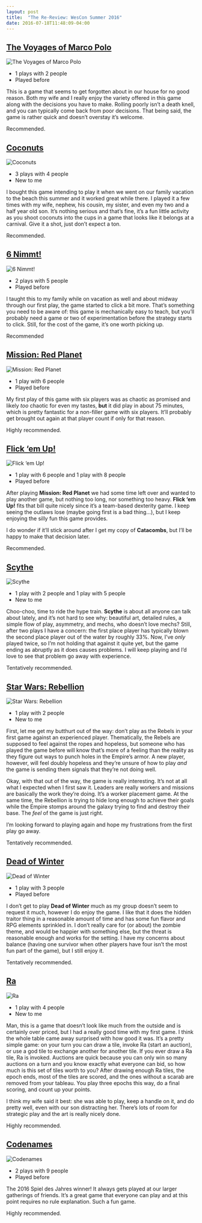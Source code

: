 ```yaml
---
layout: post
title:  "The Re-Review: WesCon Summer 2016"
date: 2016-07-18T11:48:09-04:00
---
```

## [The Voyages of Marco Polo](https://boardgamegeek.com/boardgame/171623/voyages-marco-polo)

![The Voyages of Marco Polo](/covers/the-voyages-of-marco-polo.jpg)

- 1 plays with 2 people
- Played before

This is a game that seems to get forgotten about in our house for no good reason. Both my wife and I really enjoy the variety offered in this game along with the decisions you have to make. Rolling poorly isn’t a death knell, and you can typically come back from poor decisions. That being said, the game is rather quick and doesn’t overstay it’s welcome.

Recommended.

## [Coconuts](https://boardgamegeek.com/boardgame/145639/coconuts)

![Coconuts](/covers/coconuts.jpg)

- 3 plays with 4 people
- New to me

I bought this game intending to play it when we went on our family vacation to the beach this summer and it worked great while there. I played it a few times with my wife, nephew, his cousin, my sister, and even my two and a half year old son. It’s nothing serious and that’s fine, it’s a fun little activity as you shoot coconuts into the cups in a game that looks like it belongs at a carnival. Give it a shot, just don’t expect a ton.

Recommended.

## [6 Nimmt!](https://boardgamegeek.com/boardgame/432/6-nimmt)

![6 Nimmt!](/covers/6-nimmt.jpg)

- 2 plays with 5 people
- Played before

I taught this to my family while on vacation as well and about midway through our first play, the game started to click a bit more. That’s something you need to be aware of: this game is mechanically easy to teach, but you’ll probably need a game or two of experimentation before the strategy starts to click. Still, for the cost of the game, it’s one worth picking up.

Recommended

## [Mission: Red Planet](https://boardgamegeek.com/boardgame/176920/mission-red-planet-second-edition)

![Mission: Red Planet](/covers/mission-red-planet.jpg)

- 1 play with 6 people
- Played before

My first play of this game with six players was as chaotic as promised and likely _too_ chaotic for even my tastes, **but** it did play in about 75 minutes, which is pretty fantastic for a non-filler game with six players. It’ll probably get brought out again at that player count if only for that reason.

Highly recommended.

## [Flick ‘em Up!](https://boardgamegeek.com/boardgame/169124/flick-em)

![Flick ‘em Up!](/covers/flick-em-up.jpg)

- 1 play with 6 people and 1 play with 8 people
- Played before

After playing **Mission: Red Planet** we had some time left over and wanted to play another game, but nothing too long, nor something too heavy. **Flick ‘em Up!** fits that bill quite nicely since it’s a team-based dexterity game. I keep seeing the outlaws lose (maybe going first is a bad thing…), but I keep enjoying the silly fun this game provides.

I do wonder if it’ll stick around after I get my copy of **Catacombs**, but I’ll be happy to make that decision later.

Recommended.

## [Scythe](https://boardgamegeek.com/boardgame/169786/scythe)

![Scythe](/covers/scythe.jpg)

- 1 play with 2 people and 1 play with 5 people
- New to me

Choo-choo, time to ride the hype train. **Scythe** is about all anyone can talk about lately, and it’s not hard to see why: beautiful art, detailed rules, a simple flow of play, asymmetry, and mechs, who doesn’t love mechs? Still, after two plays I have a concern: the first place player has typically blown the second place player out of the water by roughly 33%. Now, I’ve _only_ played twice, so I’m not holding that against it quite yet, but the game ending as abruptly as it does causes problems. I will keep playing and I’d love to see that problem go away with experience.

Tentatively recommended.

## [Star Wars: Rebellion](https://boardgamegeek.com/boardgame/187645/star-wars-rebellion)

![Star Wars: Rebellion](/covers/star-wars-rebellion.jpg)

- 1 play with 2 people
- New to me

First, let me get my butthurt out of the way: don’t play as the Rebels in your first game against an experienced player. Thematically, the Rebels are supposed to feel against the ropes and hopeless, but someone who has played the game before will know that’s more of a feeling than the reality as they figure out ways to punch holes in the Empire’s armor. A new player, however, will feel doubly hopeless and they’re unsure of how to play _and_ the game is sending them signals that they’re not doing well.

Okay, with that out of the way, the game is really interesting. It’s not at all what I expected when I first saw it. Leaders are really workers and missions are basically the work they’re doing. It’s a worker placement game. At the same time, the Rebellion is trying to hide long enough to achieve their goals while the Empire stomps around the galaxy trying to find and destroy their base. The _feel_ of the game is just right.

I’m looking forward to playing again and hope my frustrations from the first play go away.

Tentatively recommended.

## [Dead of Winter](https://boardgamegeek.com/boardgame/150376/dead-winter-crossroads-game)

![Dead of Winter](/covers/dead-of-winter.jpg)

- 1 play with 3 people
- Played before

I don’t get to play **Dead of Winter** much as my group doesn’t seem to request it much, however I do enjoy the game. I like that it does the hidden traitor thing in a reasonable amount of time and has some fun flavor and RPG elements sprinkled in. I don’t really care for (or about) the zombie theme, and would be happier with something else, but the threat is reasonable enough and works for the setting. I have my concerns about balance (having one survivor when other players have four isn’t the most fun part of the game), but I still enjoy it.

Tentatively recommended.

## [Ra](https://boardgamegeek.com/boardgame/12/ra)

![Ra](/covers/ra.jpg)

- 1 play with 4 people
- New to me

Man, this is a game that doesn’t look like much from the outside and is certainly over priced, but I had a really good time with my first game. I think the whole table came away surprised with how good it was. It’s a pretty simple game: on your turn you can draw a tile, invoke Ra (start an auction), or use a god tile to exchange another for another tile. If you ever draw a Ra tile, Ra is invoked. Auctions are quick because you can only win so many auctions on a turn and you know exactly what everyone can bid, so how much is this set of tiles worth to you? After drawing enough Ra tiles, the epoch ends, most of the tiles are scored, and the ones without a scarab are removed from your tableau. You play three epochs this way, do a final scoring, and count up your points.

I think my wife said it best: she was able to play, keep a handle on it, and do pretty well, even with our son distracting her. There’s lots of room for strategic play and the art is really nicely done.

Highly recommended.

## [Codenames](https://boardgamegeek.com/boardgame/178900/codenames)

![Codenames](/covers/codenames.jpg)

- 2 plays with 9 people
- Played before

The 2016 Spiel des Jahres winner! It always gets played at our larger gatherings of friends. It’s a great game that everyone can play and at this point requires no rule explanation. Such a fun game.

Highly recommended.
